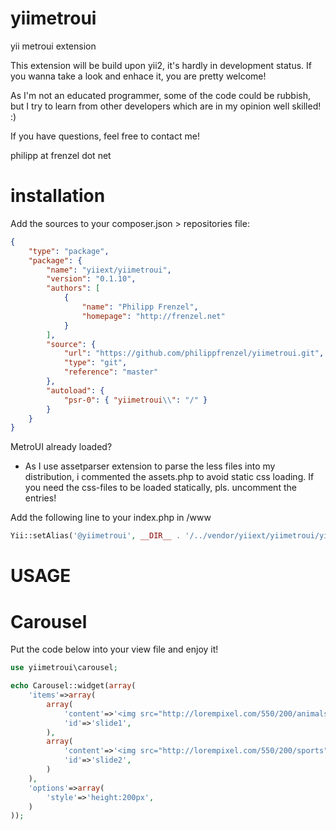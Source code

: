 yiimetroui
==========

yii metroui extension

This extension will be build upon yii2, it's hardly in development status. If you wanna take a look and
enhace it, you are pretty welcome!

As I'm not an educated programmer, some of the code could be rubbish, but I try to learn from other
developers which are in my opinion well skilled! :)

If you have questions, feel free to contact me!

philipp at frenzel dot net

installation
============

Add the sources to your composer.json > repositories file:
```json
{
    "type": "package",
    "package": {
        "name": "yiiext/yiimetroui",
        "version": "0.1.10",
        "authors": [
            {
                "name": "Philipp Frenzel",
                "homepage": "http://frenzel.net"
            }
        ],
        "source": {
            "url": "https://github.com/philippfrenzel/yiimetroui.git",
            "type": "git",
            "reference": "master"
        },
        "autoload": {
            "psr-0": { "yiimetroui\\": "/" }
        }
    }
}
```

MetroUI already loaded?
- As I use assetparser extension to parse the less files into my distribution, i commented the assets.php to avoid static css loading. If you need the css-files to be loaded statically, pls. uncomment the entries!

Add the following line to your index.php in /www

```php
Yii::setAlias('@yiimetroui', __DIR__ . '/../vendor/yiiext/yiimetroui/yiimetroui/');
```

USAGE
=====

Carousel
========

Put the code below into your view file and enjoy it!

```php
use yiimetroui\carousel;

echo Carousel::widget(array(
	'items'=>array(
		array(
			'content'=>'<img src="http://lorempixel.com/550/200/animals"/>',
			'id'=>'slide1',
		),
		array(
			'content'=>'<img src="http://lorempixel.com/550/200/sports"/>',
			'id'=>'slide2',
		)
	),
	'options'=>array(
		'style'=>'height:200px',
	)
));
```
